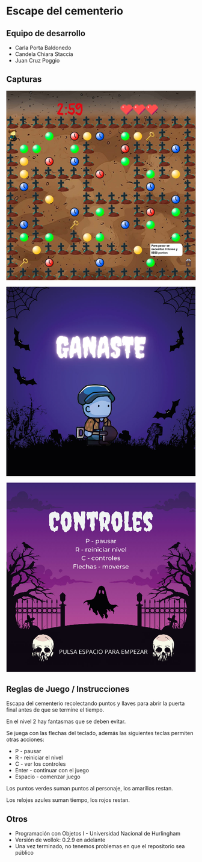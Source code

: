 # Escape del cementerio

## Equipo de desarrollo

- Carla Porta Baldonedo
- Candela Chiara Staccia
- Juan Cruz Poggio

## Capturas

![nivel1](./assets/nivel1.jpg "Primer nivel")

![ganaste](./assets/ganaste.jpg "Visual ganaste")

![controles](./assets/controles.jpg "Visual controles")

## Reglas de Juego / Instrucciones

Escapa del cementerio recolectando puntos y llaves para abrir la puerta final antes de que se termine el tiempo.

En el nivel 2 hay fantasmas que se deben evitar.

Se juega con las flechas del teclado, además las siguientes teclas permiten otras acciones:
- P - pausar
- R - reiniciar el nivel
- C - ver los controles
- Enter - continuar con el juego
- Espacio - comenzar juego

Los puntos verdes suman puntos al personaje, los amarillos restan.

Los relojes azules suman tiempo, los rojos restan.


## Otros

- Programación con Objetos I - Universidad Nacional de Hurlingham
- Versión de wollok: 0.2.9 en adelante 
- Una vez terminado, no tenemos problemas en que el repositorio sea público
